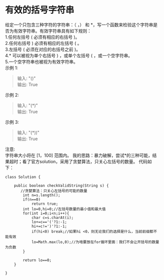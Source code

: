 # 有效的括号字符串
给定一个只包含三种字符的字符串：（ ，） 和 *，写一个函数来检验这个字符串是否为有效字符串。有效字符串具有如下规则：  
1.任何左括号 ( 必须有相应的右括号 )。  
2.任何右括号 ) 必须有相应的左括号 ( 。  
3.左括号 ( 必须在对应的右括号之前 )。  
4.\* 可以被视为单个右括号 ) ，或单个左括号 ( ，或一个空字符串。  
5.一个空字符串也被视为有效字符串。  
示例 1:
>输入: "()"  
输出: True  

示例 2:
>输入: "(*)"  
输出: True

示例 3:
>输入: "(*))"  
输出: True  

注意:  
字符串大小将在 [1，100] 范围内。
我的思路：暴力破解，尝试*的三种可能，结果超时；看了官方solution，采用了贪婪算法，只关心左括号的数量。
代码如下：
```
class Solution {
   
    public boolean checkValidString(String s) {
       //贪婪算法：只关心左括号的可能的数量
        int n=s.length();
        if(n==0)
            return true;
        int lo=0,hi=0;//左括号数量的最小值和最大值
        for(int i=0;i<n;i++){
            char c=s.charAt(i);
            lo+=c=='('?1:-1;
            hi+=c!=')'?1:-1;
            if(hi<0) break;//如果hi <0，则无论我们的选择是什么，当前前缀都不能有效
            lo=Math.max(lo,0);//为啥要放在for循环里面：我们不会让开括号的数量为负数
        }
        
        return lo==0;
    }
    
}
```